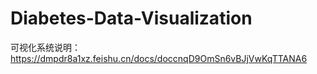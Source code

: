 # Diabetes-Data-Visualization
 
可视化系统说明：https://dmpdr8a1xz.feishu.cn/docs/doccnqD9OmSn6vBJjVwKqTTANA6
